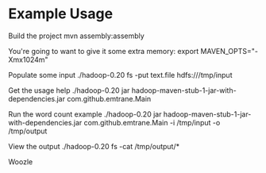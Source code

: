 Example Usage
=============

Build the project
    mvn assembly:assembly

You're going to want to give it some extra memory:
    export MAVEN_OPTS="-Xmx1024m"

Populate some input 
    ./hadoop-0.20 fs -put text.file hdfs:///tmp/input


Get the usage help
    ./hadoop-0.20 jar hadoop-maven-stub-1-jar-with-dependencies.jar com.github.emtrane.Main

Run the word count example
    ./hadoop-0.20 jar hadoop-maven-stub-1-jar-with-dependencies.jar com.github.emtrane.Main -i /tmp/input -o /tmp/output

View the output
    ./hadoop-0.20 fs -cat /tmp/output/*

Woozle

